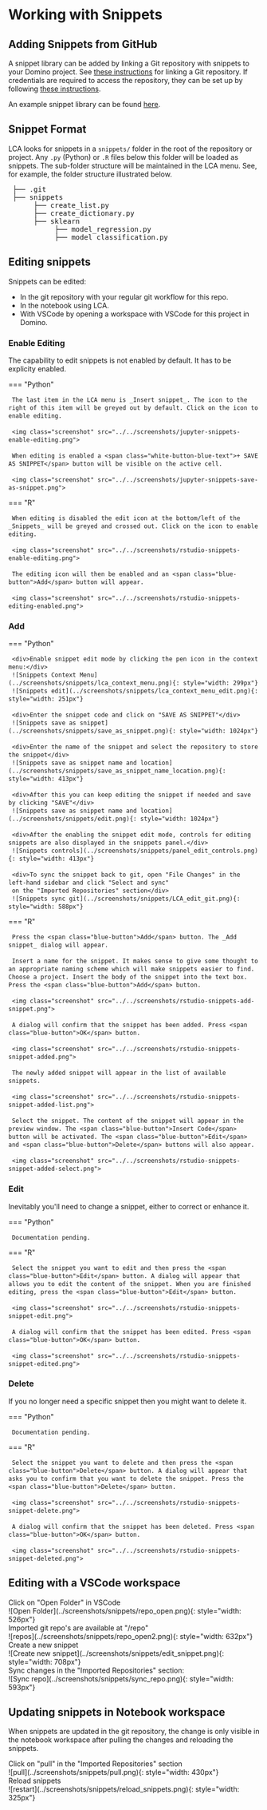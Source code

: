 # Working with Snippets

## Adding Snippets from GitHub

A snippet library can be added by linking a Git repository with snippets to your Domino project. See [these instructions](../../project/files) for linking a Git repository. If credentials are required to access the repository, they can be set up by following [these instructions](../../settings#git-credentials).

An example snippet library can be found [here](https://github.com/dominodatalab/low-code-assistant-snippets).

## Snippet Format

LCA looks for snippets in a `snippets/` folder in the root of the repository or project. Any `.py` (Python) or `.R` files below this folder will be loaded as snippets. The sub-folder structure will be maintained in the LCA menu. See, for example, the folder structure illustrated below.

<pre>
 ├── .git
 ├── snippets
      ├── create_list.py
      ├── create_dictionary.py
      ├── sklearn
           ├── model_regression.py
           ├── model_classification.py
</pre>

## Editing snippets

Snippets can be edited:

   - In the git repository with your regular git workflow for this repo.
   - In the notebook using LCA.
   - With VSCode by opening a workspace with VSCode for this project in Domino.

### Enable Editing

The capability to edit snippets is not enabled by default. It has to be explicity enabled.

=== "Python"

     The last item in the LCA menu is _Insert snippet_. The icon to the right of this item will be greyed out by default. Click on the icon to enable editing.

     <img class="screenshot" src="../../screenshots/jupyter-snippets-enable-editing.png">

     When editing is enabled a <span class="white-button-blue-text">+ SAVE AS SNIPPET</span> button will be visible on the active cell.

     <img class="screenshot" src="../../screenshots/jupyter-snippets-save-as-snippet.png">

=== "R"

     When editing is disabled the edit icon at the bottom/left of the _Snippets_ will be greyed and crossed out. Click on the icon to enable editing.

     <img class="screenshot" src="../../screenshots/rstudio-snippets-enable-editing.png">

     The editing icon will then be enabled and an <span class="blue-button">Add</span> button will appear.

     <img class="screenshot" src="../../screenshots/rstudio-snippets-editing-enabled.png">

### Add

=== "Python"

     <div>Enable snippet edit mode by clicking the pen icon in the context menu:</div>
     ![Snippets Context Menu](../screenshots/snippets/lca_context_menu.png){: style="width: 299px"}
     ![Snippets edit](../screenshots/snippets/lca_context_menu_edit.png){: style="width: 251px"}

     <div>Enter the snippet code and click on "SAVE AS SNIPPET"</div>
     ![Snippets save as snippet](../screenshots/snippets/save_as_snippet.png){: style="width: 1024px"}

     <div>Enter the name of the snippet and select the repository to store the snippet</div>
     ![Snippets save as snippet name and location](../screenshots/snippets/save_as_snippet_name_location.png){: style="width: 413px"}

     <div>After this you can keep editing the snippet if needed and save by clicking "SAVE"</div>
     ![Snippets save as snippet name and location](../screenshots/snippets/edit.png){: style="width: 1024px"}

     <div>After the enabling the snippet edit mode, controls for editing snippets are also displayed in the snippets panel.</div>
     ![Snippets controls](../screenshots/snippets/panel_edit_controls.png){: style="width: 413px"}

     <div>To sync the snippet back to git, open "File Changes" in the left-hand sidebar and click "Select and sync"
     on the "Imported Repositories" section</div>
     ![Snippets sync git](../screenshots/snippets/LCA_edit_git.png){: style="width: 588px"}

=== "R"

     Press the <span class="blue-button">Add</span> button. The _Add snippet_ dialog will appear.
     
     Insert a name for the snippet. It makes sense to give some thought to an appropriate naming scheme which will make snippets easier to find. Choose a project. Insert the body of the snippet into the text box. Press the <span class="blue-button">Add</span> button.

     <img class="screenshot" src="../../screenshots/rstudio-snippets-add-snippet.png">

     A dialog will confirm that the snippet has been added. Press <span class="blue-button">OK</span> button.

     <img class="screenshot" src="../../screenshots/rstudio-snippets-snippet-added.png">

     The newly added snippet will appear in the list of available snippets.

     <img class="screenshot" src="../../screenshots/rstudio-snippets-snippet-added-list.png">

     Select the snippet. The content of the snippet will appear in the preview window. The <span class="blue-button">Insert Code</span> button will be activated. The <span class="blue-button">Edit</span> and <span class="blue-button">Delete</span> buttons will also appear.

     <img class="screenshot" src="../../screenshots/rstudio-snippets-snippet-added-select.png">

### Edit

Inevitably you'll need to change a snippet, either to correct or enhance it.

=== "Python"

     Documentation pending.

=== "R"

     Select the snippet you want to edit and then press the <span class="blue-button">Edit</span> button. A dialog will appear that allows you to edit the content of the snippet. When you are finished editing, press the <span class="blue-button">Edit</span> button.

     <img class="screenshot" src="../../screenshots/rstudio-snippets-snippet-edit.png">

     A dialog will confirm that the snippet has been edited. Press <span class="blue-button">OK</span> button.

     <img class="screenshot" src="../../screenshots/rstudio-snippets-snippet-edited.png">

### Delete

If you no longer need a specific snippet then you might want to delete it.

=== "Python"

     Documentation pending.

=== "R"

     Select the snippet you want to delete and then press the <span class="blue-button">Delete</span> button. A dialog will appear that asks you to confirm that you want to delete the snippet. Press the <span class="blue-button">Delete</span> button.

     <img class="screenshot" src="../../screenshots/rstudio-snippets-snippet-delete.png">

     A dialog will confirm that the snippet has been deleted. Press <span class="blue-button">OK</span> button.

     <img class="screenshot" src="../../screenshots/rstudio-snippets-snippet-deleted.png">

## Editing with a VSCode workspace
<div>Click on  "Open Folder" in VSCode</div>
![Open Folder](../screenshots/snippets/repo_open.png){: style="width: 526px"}

<div>Imported git repo's are available at "/repo"</div>
![repos](../screenshots/snippets/repo_open2.png){: style="width: 632px"}

<div>Create a new snippet</div>
![Create new snippet](../screenshots/snippets/edit_snippet.png){: style="width: 708px"}

<div>Sync changes in the "Imported Repositories" section:</div>
![Sync repo](../screenshots/snippets/sync_repo.png){: style="width: 593px"}

## Updating snippets in Notebook workspace

When snippets are updated in the git repository, the change is only visible in the notebook workspace after pulling the changes and reloading the snippets.

<div>Click on "pull" in the "Imported Repositories" section</div>
![pull](../screenshots/snippets/pull.png){: style="width: 430px"}

<div>Reload snippets</div>
![restart](../screenshots/snippets/reload_snippets.png){: style="width: 325px"}
